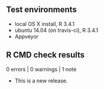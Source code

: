 ## Test environments
* local OS X install, R 3.4.1
* ubuntu 14.04 (on travis-ci), R 3.4.1
* Appveyor 

## R CMD check results

0 errors | 0 warnings | 1 note

* This is a new release.
